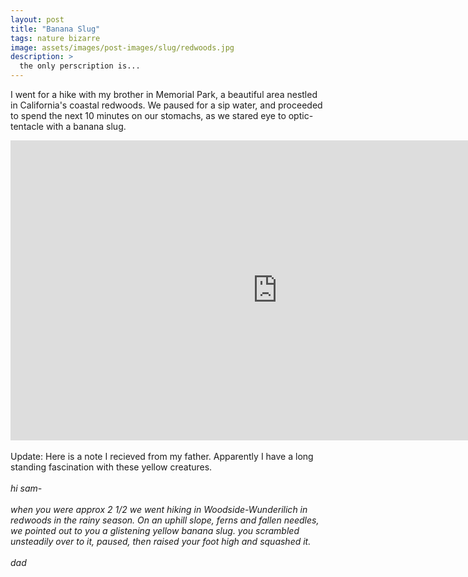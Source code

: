 ```yaml
---
layout: post
title: "Banana Slug"
tags: nature bizarre 
image: assets/images/post-images/slug/redwoods.jpg
description: >
  the only perscription is...
---
```

I went for a hike with my brother in Memorial Park, a beautiful area nestled in California's coastal redwoods. We paused for a sip water, and proceeded to spend the next 10 minutes on our stomachs, as we stared eye to optic-tentacle with a banana slug. 
<br>
<iframe width="853" height="480" src="https://www.youtube.com/embed/0nUtMcK84bQ" frameborder="0" allowfullscreen></iframe>
<br><br>
Update: Here is a note I recieved from my father. Apparently I have a long standing fascination with these yellow creatures. 
<br><br>
<i>hi sam-
<br><br>
when you were approx 2 1/2 we went hiking
in Woodside-Wunderilich in redwoods in the rainy season. On an uphill slope, 
ferns and fallen needles, we pointed out to you a glistening yellow banana slug.
you scrambled unsteadily over to it, paused, then raised your foot high and
squashed it.
<br><br>
dad</i>